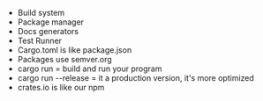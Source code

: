 - Build system
- Package manager
- Docs generators
- Test Runner
- Cargo.toml is like package.json
- Packages use semver.org
- cargo run = build and run your program
- cargo run --release = it a production version, it's more optimized
- crates.io is like our npm
